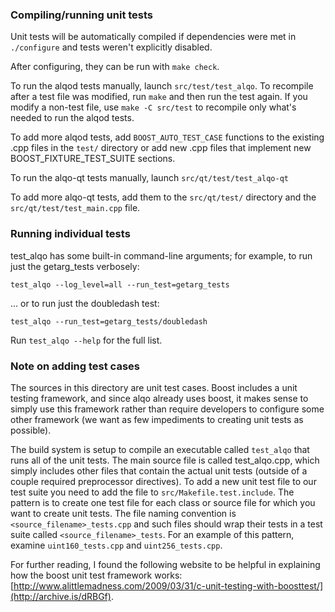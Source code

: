 ### Compiling/running unit tests

Unit tests will be automatically compiled if dependencies were met in `./configure`
and tests weren't explicitly disabled.

After configuring, they can be run with `make check`.

To run the alqod tests manually, launch `src/test/test_alqo`. To recompile
after a test file was modified, run `make` and then run the test again. If you
modify a non-test file, use `make -C src/test` to recompile only what's needed
to run the alqod tests.

To add more alqod tests, add `BOOST_AUTO_TEST_CASE` functions to the existing
.cpp files in the `test/` directory or add new .cpp files that
implement new BOOST_FIXTURE_TEST_SUITE sections.

To run the alqo-qt tests manually, launch `src/qt/test/test_alqo-qt`

To add more alqo-qt tests, add them to the `src/qt/test/` directory and
the `src/qt/test/test_main.cpp` file.

### Running individual tests

test_alqo has some built-in command-line arguments; for
example, to run just the getarg_tests verbosely:

    test_alqo --log_level=all --run_test=getarg_tests

... or to run just the doubledash test:

    test_alqo --run_test=getarg_tests/doubledash

Run `test_alqo --help` for the full list.

### Note on adding test cases

The sources in this directory are unit test cases.  Boost includes a
unit testing framework, and since alqo already uses boost, it makes
sense to simply use this framework rather than require developers to
configure some other framework (we want as few impediments to creating
unit tests as possible).

The build system is setup to compile an executable called `test_alqo`
that runs all of the unit tests.  The main source file is called
test_alqo.cpp, which simply includes other files that contain the
actual unit tests (outside of a couple required preprocessor
directives). To add a new unit test file to our test suite you need
to add the file to `src/Makefile.test.include`. The pattern is to
create one test file for each class or source file for which you want
to create unit tests.  The file naming convention is
`<source_filename>_tests.cpp` and such files should wrap their tests
in a test suite called `<source_filename>_tests`.  For an example of
this pattern, examine `uint160_tests.cpp` and `uint256_tests.cpp`.

For further reading, I found the following website to be helpful in
explaining how the boost unit test framework works:
[http://www.alittlemadness.com/2009/03/31/c-unit-testing-with-boosttest/](http://archive.is/dRBGf).
